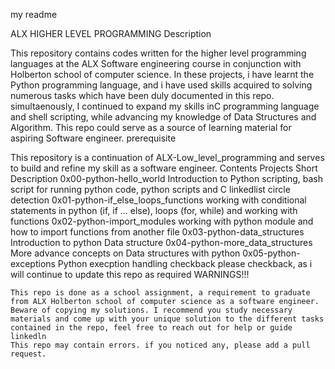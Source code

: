 my readme


ALX HIGHER LEVEL PROGRAMMING
Description

This repository contains codes written for the higher level programming languages at the ALX Software engineering course in conjunction with Holberton school of computer science. In these projects, i have learnt the Python programming language, and i have used skills acquired to solving numerous tasks which have been duly documented in this repo. simultaenously, I continued to expand my skills inC programming language and shell scripting, while advancing my knowledge of Data Structures and Algorithm. This repo could serve as a source of learning material for aspiring Software engineer.
prerequisite

This repository is a continuation of ALX-Low_level_programming and serves to build and refine my skill as a software engineer.
Contents
Projects 	Short Description
0x00-python-hello_world 	Introduction to Python scripting, bash script for running python code, python scripts and C linkedlist circle detection
0x01-python-if_else_loops_functions 	working with conditional statements in python (if, if ... else), loops (for, while) and working with functions
0x02-python-import_modules 	working with python module and how to import functions from another file
0x03-python-data_structures 	Introduction to python Data structure
0x04-python-more_data_structures 	More advance concepts on Data structures with python
0x05-python-exceptions 	Python execption handling
checkback 	please checkback, as i will continue to update this repo as required
WARNINGS!!!

    This repo is done as a school assignment, a requirement to graduate from ALX Holberton school of computer science as a software engineer. Beware of copying my solutions. I recommend you study necessary materials and come up with your unique solution to the different tasks contained in the repo, feel free to reach out for help or guide linkedln
    This repo may contain errors. if you noticed any, please add a pull request.
